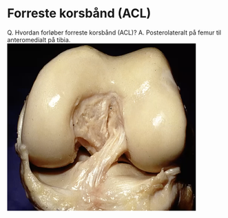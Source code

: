 # Forreste korsbånd (ACL)
Q. Hvordan forløber forreste korsbånd (ACL)?
A. Posterolateralt på femur til anteromedialt på tibia.
![](BearImages/176B62C1-0EAB-4211-B291-A640909A0B23-15618-00001E73C9C26AAA/4F491A41-209C-44C4-81FD-F9EABC7D37C9.png)

<!-- #anki/deck/Medicine #anki/tag/med/Orto -->

<!-- {BearID:1C34EF57-8C99-41C5-8207-819BEE4E1DDE-15618-00001E681840587B} -->
